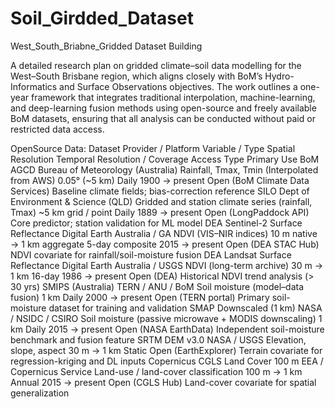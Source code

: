 # Soil_Girdded_Dataset
West_South_Briabne_Gridded Dataset Building 

A detailed research plan on gridded climate–soil data modelling for the West–South Brisbane region, which aligns closely with BoM’s Hydro-Informatics and Surface Observations objectives. 
The work outlines a one-year framework that integrates traditional interpolation, machine-learning, 
and deep-learning fusion methods using open-source and freely available BoM datasets, ensuring that all analysis can be conducted without paid or restricted data access.

OpenSource Data: 
Dataset	Provider / Platform	Variable / Type	Spatial Resolution	Temporal Resolution / Coverage	Access Type	Primary Use
BoM AGCD	Bureau of Meteorology (Australia)	Rainfall, Tmax, Tmin (Interpolated from AWS)	0.05° (~5 km)	Daily 1900 → present	Open (BoM Climate Data Services)	Baseline climate fields; bias-correction reference
SILO	Dept of Environment & Science (QLD)	Gridded and station climate series (rainfall, Tmax)	~5 km grid / point	Daily 1889 → present	Open (LongPaddock API)	Core predictor; station validation for ML model
DEA Sentinel-2 Surface Reflectance	Digital Earth Australia / GA	NDVI (VIS–NIR indices)	10 m native → 1 km aggregate	5-day composite 2015 → present	Open (DEA STAC Hub)	NDVI covariate for rainfall/soil-moisture fusion
DEA Landsat Surface Reflectance	Digital Earth Australia / USGS	NDVI (long-term archive)	30 m → 1 km	16-day 1986 → present	Open (DEA)	Historical NDVI trend analysis (> 30 yrs)
SMIPS (Australia)	TERN / ANU / BoM	Soil moisture (model–data fusion)	1 km	Daily 2000 → present	Open (TERN portal)	Primary soil-moisture dataset for training and validation
SMAP Downscaled (1 km)	NASA / NSIDC / CSIRO	Soil moisture (passive microwave + MODIS downscaling)	1 km	Daily 2015 → present	Open (NASA EarthData)	Independent soil-moisture benchmark and fusion feature
SRTM DEM v3.0	NASA / USGS	Elevation, slope, aspect	30 m → 1 km	Static	Open (EarthExplorer)	Terrain covariate for regression-kriging and DL inputs
Copernicus CGLS Land Cover 100 m	EEA / Copernicus Service	Land-use / land-cover classification	100 m → 1 km	Annual 2015 → present	Open (CGLS Hub)	Land-cover covariate for spatial generalization
